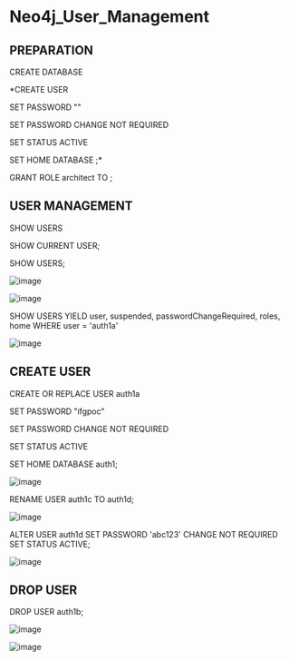 # Neo4j_User_Management

## PREPARATION
CREATE DATABASE <database-name>

*CREATE USER <user-name>


SET PASSWORD "<password>"

SET PASSWORD CHANGE NOT REQUIRED

SET STATUS ACTIVE

SET HOME DATABASE <database-name>;*

GRANT ROLE architect TO <username>;

## USER MANAGEMENT
SHOW USERS

SHOW CURRENT USER;

SHOW USERS;

![image](https://user-images.githubusercontent.com/77326619/183657037-89869f92-dc94-4d6f-bec2-41917de5dacf.png)

![image](https://user-images.githubusercontent.com/77326619/183657045-413f6d12-6769-49c9-aaa4-8e1cd9add210.png)

SHOW USERS YIELD user, suspended, passwordChangeRequired, roles, home
WHERE user = 'auth1a'

![image](https://user-images.githubusercontent.com/77326619/183657091-4be7b934-aa0f-4795-b74c-df62fa1bbf1c.png)

## CREATE USER
CREATE OR REPLACE USER auth1a
 
 SET PASSWORD "ifgpoc"
 
 SET PASSWORD CHANGE NOT REQUIRED
 
 SET STATUS ACTIVE
 
 SET HOME DATABASE auth1;

![image](https://user-images.githubusercontent.com/77326619/183657191-3c4e1e12-8f35-4fb5-a3e8-3508241f7441.png)

RENAME USER auth1c TO auth1d;

![image](https://user-images.githubusercontent.com/77326619/183657241-faf66803-381a-4b04-af13-4cbd28c56c70.png)

ALTER USER auth1d SET PASSWORD 'abc123' CHANGE NOT REQUIRED SET STATUS ACTIVE;

![image](https://user-images.githubusercontent.com/77326619/183657262-dc8b7d8b-4e7a-45c9-929f-f977c554c5e1.png)


## DROP USER

DROP USER auth1b;

![image](https://user-images.githubusercontent.com/77326619/183657351-0fe70855-ee9f-4533-84ac-2e28dfe95b33.png)

![image](https://user-images.githubusercontent.com/77326619/183657376-5c107d7b-405e-412e-8995-2138b9ad9dc3.png)


